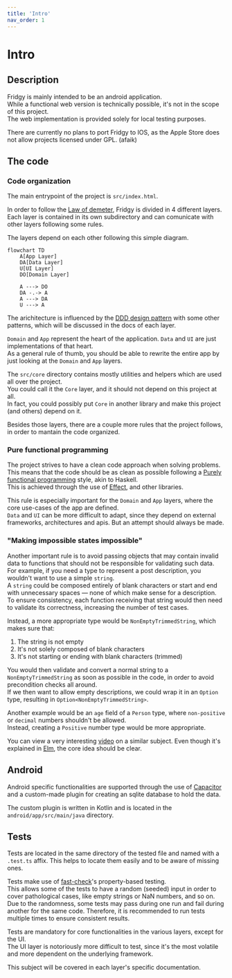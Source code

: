 ```yaml
---
title: 'Intro'
nav_order: 1
---
```


# Intro

## Description

Fridgy is mainly intended to be an android application.  
While a functional web version is technically possible, it's not in the scope of this project.  
The web implementation is provided solely for local testing purposes.

There are currently no plans to port Fridgy to IOS, as the Apple Store does not allow projects licensed under GPL. (afaik)

## The code

### Code organization

The main entrypoint of the project is `src/index.html`.

In order to follow the [Law of demeter](https://en.wikipedia.org/wiki/Law_of_Demeter), Fridgy is divided in 4 different layers.  
Each layer is contained in its own subdirectory and can comunicate with other layers following some rules.

The layers depend on each other following this simple diagram.

```mermaid
flowchart TD
    A[App Layer]
    DA[Data Layer]
    U[UI Layer]
    DO[Domain Layer]

    A ---> DO
    DA -.-> A
    A ---> DA
    U ---> A
```

The arichitecture is influenced by the [DDD design pattern](https://en.wikipedia.org/wiki/Domain-driven_design) with some other patterns, which will be discussed in the docs of each layer.

`Domain` and `App` represent the heart of the application. `Data` and `UI` are just implementations of that heart.  
As a general rule of thumb, you should be able to rewrite the entire app by just looking at the `Domain` and `App` layers.

The `src/core` directory contains mostly utilities and helpers which are used all over the project.  
You could call it the `Core` layer, and it should not depend on this project at all.  
In fact, you could possibly put `Core` in another library and make this project (and others) depend on it.

Besides those layers, there are a couple more rules that the project follows, in order to mantain the code organized.

### Pure functional programming

The project strives to have a clean code approach when solving problems. This means that the code should be as clean as possible following a [Purely functional programming](https://en.wikipedia.org/wiki/Purely_functional_programming) style, akin to Haskell.  
This is achieved through the use of [Effect](https://effect.website/), and other libraries.

This rule is especially important for the `Domain` and `App` layers, where the core use-cases of the app are defined.  
`Data` and `UI` can be more difficult to adapt, since they depend on external frameworks, architectures and apis. But an attempt should always be made.

### "Making impossible states impossible"

Another important rule is to avoid passing objects that may contain invalid data to functions that should not be responsible for validating such data.  
For example, if you need a type to represent a post description, you wouldn't want to use a simple `string`.  
A `string` could be composed entirely of blank characters or start and end with unnecessary spaces — none of which make sense for a description.  
To ensure consistency, each function receiving that string would then need to validate its correctness, increasing the number of test cases.

Instead, a more appropriate type would be `NonEmptyTrimmedString`, which makes sure that:

1. The string is not empty
2. It's not solely composed of blank characters
3. It's not starting or ending with blank characters (trimmed)

You would then validate and convert a normal string to a `NonEmptyTrimmedString` as soon as possible in the code, in order to avoid precondition checks all around.  
If we then want to allow empty descriptions, we could wrap it in an `Option` type, resulting in `Option<NonEmptyTrimmedString>`.

Another example would be an `age` field of a `Person` type, where `non-positive` or `decimal` numbers shouldn't be allowed.  
Instead, creating a `Positive` number type would be more appropriate.

You can view a very interesting [video](https://www.youtube.com/watch?v=IcgmSRJHu_8) on a similar subject. Even though it's explained in [Elm](https://elm-lang.org/), the core idea should be clear.

## Android

Android specific functionalities are supported through the use of [Capacitor](https://capacitorjs.com/) and a custom-made plugin for creating an sqlite database to hold the data.

The custom plugin is written in Kotlin and is located in the `android/app/src/main/java` directory.

## Tests

Tests are located in the same directory of the tested file and named with a `.test.ts` affix.
This helps to locate them easily and to be aware of missing ones.

Tests make use of [fast-check](https://fast-check.dev/)'s property-based testing.  
This allows some of the tests to have a random (seeded) input in order to cover pathological cases, like empty strings or NaN numbers, and so on.  
Due to the randomness, some tests may pass during one run and fail during another for the same code. Therefore, it is recommended to run tests multiple times to ensure consistent results.

Tests are mandatory for core functionalities in the various layers, except for the UI.  
The UI layer is notoriously more difficult to test, since it's the most volatile and more dependent on the underlying framework.

This subject will be covered in each layer's specific documentation.
